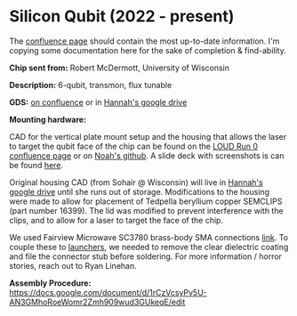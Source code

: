 # Silicon Qubit (2022 - present)

The [confluence page](https://confluence.qscience.org/display/1HTCSA/LOUD+Qubit+Information) should contain the most up-to-date information.  I'm copying some documentation here for the sake of completion & find-ability.

**Chip sent from:** Robert McDermott, University of Wisconsin

**Description:** 6-qubit, transmon, flux tunable

**GDS:**  [on confluence](https://confluence.qscience.org/display/1HTCSA/LOUD+Qubit+Information) or in [Hannah's google drive](https://confluence.qscience.org/display/1HTCSA/LOUD+Run+0)

**Mounting hardware:**

CAD for the vertical plate mount setup and the housing that allows the laser to target the qubit face of the chip can be found on the [LOUD Run 0 confluence page](https://confluence.qscience.org/display/1HTCSA/LOUD+Run+0) or on [Noah's github](https://github.com/DMQIS/MEMS-Files/tree/main/Qubit%20Shielding%20and%20Vertical%20Mounting%20(LOUD%40FNAL)).  A slide deck with screenshots is can be found [here](https://docs.google.com/presentation/d/1sND7RMgMMk70a31Rg481XioxQ6hrN5_8RU9UVdVVe78/edit).

Original housing CAD (from Sohair @ Wisconsin) will live in [Hannah's google drive](https://drive.google.com/drive/folders/1bIHQOvmc7aGEr-w6ycrQkU6Gjyfek3Ee?usp=sharing) until she runs out of storage. Modifications to the housing were made to allow for placement of Tedpella beryllium copper SEMCLIPS (part number 16399). The lid was modified to prevent interference with the clips, and to allow for a laser to target the face of the chip.

We used Fairview Microwave SC3780 brass-body SMA connections [link](https://www.fairviewmicrowave.com/sma-female-standard-stub-terminal-connector-sc3780-p.aspx).  To couple these to [launchers](https://docs.google.com/presentation/d/1XKIf3wjvsy5p94QN2V_WfJTVtp26N7UfMl-MsroAJNQ/edit#slide=id.p), we needed to remove the clear dielectric coating and file the connector stub before soldering.  For more information / horror stories, reach out to Ryan Linehan.

**Assembly Procedure:** https://docs.google.com/document/d/1rCzVcsyPv5U-AN3GMhoRoeWomr2Zmh909wud3GUkeqE/edit
